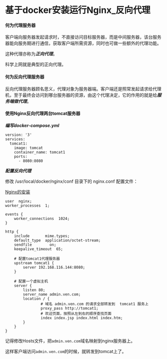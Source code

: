 #  基于docker安装运行Nginx_反向代理

#### 何为代理服务器

客户端向服务器发起请求时，不直接访问目标服务器，而是中间服务器，该台服务器能向服务期进行通信，获取客户端所需资源，同时也可做一些额外的代理功能。

这种代理亦称为***正向代理***。

科学上网就是典型的正向代理。



#### 何为反向代理服务器

反向代理服务器顾名思义，代理对象为服务器端。客户端还是照常发起请求给代理机，至于最终会访问到哪台服务器的资源，由这个代理决定，它的作用的就是给***服务端做代理***。



#### 使用Nginx反向代理两台tomcat服务器

***编写docker-compose.yml***

```
version: '3'
services:
  tomcat1:
    image: tomcat
    container_name: tomcat1
    ports:
      - 8080:8080
```

***配置反向代理***

修改 /usr/local/docker/nginx/conf 目录下的 nginx.conf 配置文件：

[Nginx的安装](https://github.com/QGprogrammer/myBlog/blob/master/Linux/基于docker安装运行Nginx_虚拟主机.md)

```
user  nginx;
worker_processes  1;

events {
    worker_connections  1024;
}

http {
    include       mime.types;
    default_type  application/octet-stream;
    sendfile        on;
    keepalive_timeout  65;
	
	# 配置tomcat1代理服务器
	upstream tomcat1 {
		server 192.168.116.144:8080;
	}

	# 配置一个虚拟主机
	server {
		listen 80;
		server_name admin.ven.com;
		location / {
				# 域名 admin.ven.com 的请求全部转发到  tomcat1 服务上
				proxy_pass http://tomcat1;
				# 欢迎页面，按照从左到右的顺序查找页面
				index index.jsp index.html index.htm;
		}
	}
}
```

记得修改Hosts文件，把`admin.ven.com`域名映射到nginx服务器上。

这样客户端访问`admin.ven.com`的时候，就转发到tomcat上了。